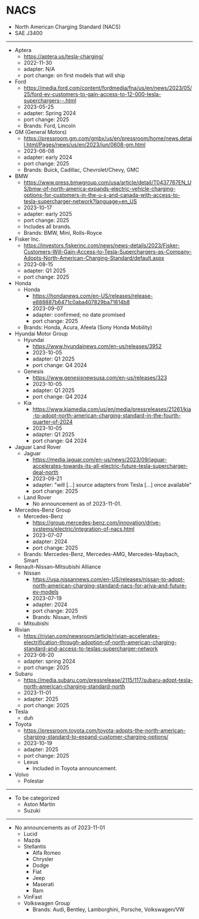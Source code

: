 # NACS

* North American Charging Standard (NACS)
* SAE J3400

---

* Aptera
  * https://aptera.us/tesla-charging/
  * 2022-11-30
  * adapter: N/A
  * port change: on first models that will ship
* Ford
  * https://media.ford.com/content/fordmedia/fna/us/en/news/2023/05/25/ford-ev-customers-to-gain-access-to-12-000-tesla-superchargers--.html
  * 2023-05-25
  * adapter: Spring 2024
  * port change: 2025
  * Brands: Ford, Lincoln
* GM (General Motors)
  * https://pressroom.gm.com/gmbx/us/en/pressroom/home/news.detail.html/Pages/news/us/en/2023/jun/0608-gm.html
  * 2023-06-08
  * adapter: early 2024
  * port change: 2025
  * Brands: Buick, Cadillac, Chevrolet/Chevy,	GMC
* BMW
  * https://www.press.bmwgroup.com/usa/article/detail/T0437767EN_US/bmw-of-north-america-expands-electric-vehicle-charging-options-for-customers-in-the-u-s-and-canada-with-access-to-tesla-supercharger-network?language=en_US
  * 2023-10-17
  * adapter: early 2025
  * port change: 2025
  * Includes all brands.
  * Brands: BMW, Mini, Rolls-Royce
* Fisker Inc.
  * https://investors.fiskerinc.com/news/news-details/2023/Fisker-Customers-Will-Gain-Access-to-Tesla-Superchargers-as-Company-Adopts-North-American-Charging-Standard/default.aspx
  * 2023-08-15
  * adapter: Q1 2025
  * port change: 2025
* Honda
  * Honda
    * https://hondanews.com/en-US/releases/release-e888887b6471c0aba407829ba71814b8
    * 2023-09-07
    * adapter: confirmed; no date promised
    * port change: 2025
  * Brands: Honda, Acura, Afeela (Sony Honda Mobility)
* Hyundai Motor Group
  * Hyundai
    * https://www.hyundainews.com/en-us/releases/3952
    * 2023-10-05
    * adapter: Q1 2025
    * port change: Q4 2024
  * Genesis
    * https://www.genesisnewsusa.com/en-us/releases/323
    * 2023-10-05
    * adapter: Q1 2025
    * port change: Q4 2024
  * Kia
    * https://www.kiamedia.com/us/en/media/pressreleases/21261/kia-to-adopt-north-american-charging-standard-in-the-fourth-quarter-of-2024
    * 2023-10-05
    * adapter: Q1 2025
    * port change: Q4 2024
* Jaguar Land Rover
  * Jaguar
    * https://media.jaguar.com/en-us/news/2023/09/jaguar-accelerates-towards-its-all-electric-future-tesla-supercharger-deal-north
    * 2023-09-21
    * adapter: "will [...] source adapters from Tesla [...] once available"
    * port change: 2025
  * Land Rover
    * No announcement as of 2023-11-01.
* Mercedes-Benz Group
  * Mercedes-Benz
    * https://group.mercedes-benz.com/innovation/drive-systems/electric/integration-of-nacs.html
    * 2023-07-07
    * adapter: 2024
    * port change: 2025
  * Brands: Mercedes-Benz, Mercedes-AMG, Mercedes-Maybach, Smart
* Renault–Nissan–Mitsubishi Alliance
  * Nissan
    * https://usa.nissannews.com/en-US/releases/nissan-to-adopt-north-american-charging-standard-nacs-for-ariya-and-future-ev-models
    * 2023-07-19
    * adapter: 2024
    * port change: 2025
    * Brands: Nissan, Infiniti
  * Mitsubishi
* Rivian
  * https://rivian.com/newsroom/article/rivian-accelerates-electrification-through-adoption-of-north-american-charging-standard-and-access-to-teslas-supercharger-network
  * 2023-06-20
  * adapter: spring 2024
  * port change: 2025
* Subaru
  * https://media.subaru.com/pressrelease/2115/117/subaru-adopt-tesla-north-american-charging-standard-north
  * 2023-11-01
  * adapter: 2025
  * port change: 2025
* Tesla
  * duh
* Toyota
  * https://pressroom.toyota.com/toyota-adopts-the-north-american-charging-standard-to-expand-customer-charging-options/
  * 2023-10-19
  * adapter: 2025
  * port change: 2025
  * Lexus
    * Included in Toyota announcement.
* Volvo
  * Polestar

---

* To be categorized
  * Aston Martin
  * Suzuki

---

* No announcements as of 2023-11-01
  * Lucid
  * Mazda
  * Stellantis
    * Alfa Romeo
    * Chrysler
    * Dodge
    * Fiat
    * Jeep
    * Maserati
    * Ram
  * VinFast
  * Volkswagen Group
    * Brands: Audi, Bentley, Lamborghini, Porsche, Volkswagen/VW
